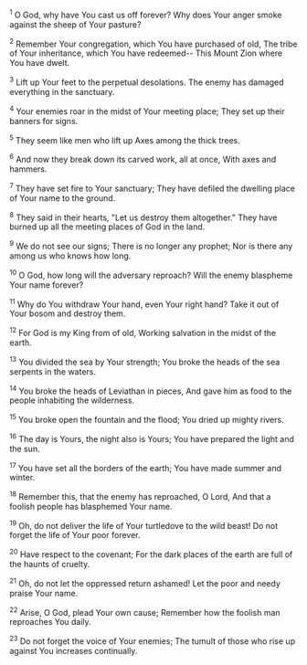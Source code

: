 <sup>1</sup> 
O God, why have You cast us off forever? Why does Your anger smoke against the sheep of Your pasture? 

<sup>2</sup> 
Remember Your congregation, which You have purchased of old, The tribe of Your inheritance, which You have redeemed-- This Mount Zion where You have dwelt. 

<sup>3</sup> 
Lift up Your feet to the perpetual desolations. The enemy has damaged everything in the sanctuary. 

<sup>4</sup> 
Your enemies roar in the midst of Your meeting place; They set up their banners for signs. 

<sup>5</sup> 
They seem like men who lift up Axes among the thick trees. 

<sup>6</sup> 
And now they break down its carved work, all at once, With axes and hammers. 

<sup>7</sup> 
They have set fire to Your sanctuary; They have defiled the dwelling place of Your name to the ground. 

<sup>8</sup> 
They said in their hearts, "Let us destroy them altogether." They have burned up all the meeting places of God in the land. 

<sup>9</sup> 
We do not see our signs; There is no longer any prophet; Nor is there any among us who knows how long. 

<sup>10</sup> 
O God, how long will the adversary reproach? Will the enemy blaspheme Your name forever? 

<sup>11</sup> 
Why do You withdraw Your hand, even Your right hand? Take it out of Your bosom and destroy them. 

<sup>12</sup> 
For God is my King from of old, Working salvation in the midst of the earth. 

<sup>13</sup> 
You divided the sea by Your strength; You broke the heads of the sea serpents in the waters. 

<sup>14</sup> 
You broke the heads of Leviathan in pieces, And gave him as food to the people inhabiting the wilderness. 

<sup>15</sup> 
You broke open the fountain and the flood; You dried up mighty rivers. 

<sup>16</sup> 
The day is Yours, the night also is Yours; You have prepared the light and the sun. 

<sup>17</sup> 
You have set all the borders of the earth; You have made summer and winter. 

<sup>18</sup> 
Remember this, that the enemy has reproached, O Lord, And that a foolish people has blasphemed Your name. 

<sup>19</sup> 
Oh, do not deliver the life of Your turtledove to the wild beast! Do not forget the life of Your poor forever. 

<sup>20</sup> 
Have respect to the covenant; For the dark places of the earth are full of the haunts of cruelty. 

<sup>21</sup> 
Oh, do not let the oppressed return ashamed! Let the poor and needy praise Your name. 

<sup>22</sup> 
Arise, O God, plead Your own cause; Remember how the foolish man reproaches You daily. 

<sup>23</sup> 
Do not forget the voice of Your enemies; The tumult of those who rise up against You increases continually.